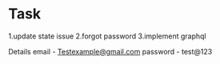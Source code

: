 # Task

1.update state issue
2.forgot password
3.implement graphql

Details
email - Testexample@gmail.com
password - test@123
